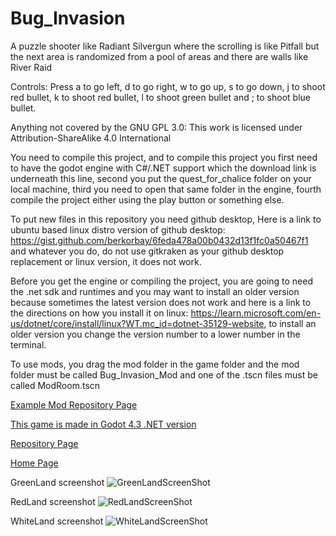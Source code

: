 # Bug_Invasion
A puzzle shooter like Radiant Silvergun where the scrolling is like Pitfall but the next area is randomized from a pool of areas and there are walls like River Raid

Controls: Press a to go left, d to go right, w to go up, s to go down, j to shoot red bullet, k to shoot red bullet, l to shoot green bullet and ; to shoot blue bullet.

Anything not covered by the GNU GPL 3.0: This work is licensed under Attribution-ShareAlike 4.0 International

You need to compile this project, and to compile this project you first need to have the godot engine with C#/.NET support which the download link is underneath this line, second you put the quest_for_chalice folder on your local machine, third you need to open that same folder in the engine, fourth compile the project either using the play button or something else.

To put new files in this repository you need github desktop, Here is a link to ubuntu based linux distro version of github desktop: https://gist.github.com/berkorbay/6feda478a00b0432d13f1fc0a50467f1 and whatever you do, do not use gitkraken as your github desktop replacement or linux version, it does not work.

Before you get the engine or compiling the project, you are going to need the .net sdk and runtimes and you may want to install an older version because sometimes the latest version does not work and here is a link to the directions on how you install it on linux: https://learn.microsoft.com/en-us/dotnet/core/install/linux?WT.mc_id=dotnet-35129-website, to install an older version you change the version number to a lower number in the terminal.

To use mods, you drag the mod folder in the game folder and the mod folder must be called Bug_Invasion_Mod and one of the .tscn files must be called ModRoom.tscn

<a href="https://github.com/Daniel-Hanrahan-Tools-and-Games/Quest_For_Chalice_Mod">Example Mod Repository Page</a>

<a href="https://godotengine.org/download/archive/4.3-stable/">This game is made in Godot 4.3 .NET version</a>

<a href="https://github.com/Daniel-Hanrahan-Tools-and-Games/Bug_Invasion">Repository Page</a>

<a href="https://daniel-hanrahan-tools-and-games.github.io/">Home Page</a>

GreenLand screenshot
![GreenLandScreenShot](https://github.com/user-attachments/assets/2d539717-896a-46e9-8bd5-7b132886e2c6)

RedLand screenshot
![RedLandScreenShot](https://github.com/user-attachments/assets/1c4dcd4e-fa47-493a-9181-1562cb2b8f1d)

WhiteLand screenshot
![WhiteLandScreenShot](https://github.com/user-attachments/assets/8d6351f5-f5ed-48b0-a891-27f7fdf97ffe)
